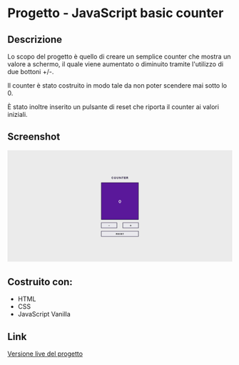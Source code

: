 # **Progetto - JavaScript basic counter**

## **Descrizione**

Lo scopo del progetto è quello di creare un semplice counter che mostra un valore a schermo, il quale viene aumentato o diminuito tramite l'utilizzo di due bottoni +/-.

Il counter è stato costruito in modo tale da non poter scendere mai sotto lo 0.

È stato inoltre inserito un pulsante di reset che riporta il counter ai valori iniziali.

## **Screenshot**

![preview](/screenshot/Preview.png)

## **Costruito con:**

- HTML
- CSS
- JavaScript Vanilla

## **Link**

[Versione live del progetto ](https://paciott.github.io/JavaScript-basic-counter/)

